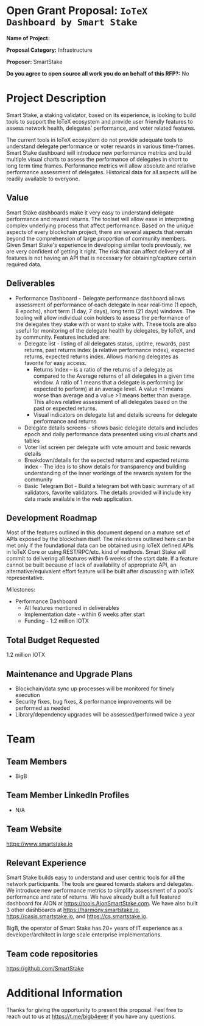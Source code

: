 # Open Grant Proposal: `IoTeX Dashboard by Smart Stake`

**Name of Project:**

**Proposal Category:** Infrastructure

**Proposer:** SmartStake

**Do you agree to open source all work you do on behalf of this RFP?:** No

# Project Description

Smart Stake, a staking validator, based on its experience, is looking to build tools to support the IoTeX ecosystem and provide user friendly features to assess network health, delegates’ performance, and voter related features.

The current tools in IoTeX ecosystem do not provide adequate tools to understand delegate performance or voter rewards in various time-frames. Smart Stake dashboard will introduce new performance metrics and build multiple visual charts to assess the performance of delegates in short to long term time frames. Performance metrics will allow absolute and relative performance assessment of delegates. Historical data for all aspects will be readily available to everyone.

## Value

Smart Stake dashboards make it very easy to understand delegate performance and reward returns. The toolset will allow ease in interpreting complex underlying process that affect performance. Based on the unique aspects of every blockchain project, there are several aspects that remain beyond the comprehension of large proportion of community members. Given Smart Stake's experience in developing similar tools previously, we are very confident of getting it right. The risk that can affect delivery of all features is not having an API that is necessary for obtaining/capture certain required data.

## Deliverables

- Performance Dashboard - Delegate performance dashboard allows assessment of performance of each delegate in near real-time (1 epoch, 8 epochs), short term (1 day, 7 days), long term (21 days) windows. The tooling will allow individual coin holders to assess the performance of the delegates they stake with or want to stake with. These tools are also useful for monitoring of the delegate health by delegates, by IoTeX, and by community. Features included are:
  - Delegate list - listing of all delegates status, uptime, rewards, past returns, past returns index (a relative performance index), expected returns, expected returns index. Allows marking delegates as favorite for easy access.
    -	Returns Index –  is a ratio of the returns of a delegate as compared to the Average returns of all delegates in a given time window. A ratio of 1 means that a delegate is performing (or expected to perform) at an average level. A value <1 means worse than average and a value >1 means better than average. This allows relative assessment of all delegates based on the past or expected returns.
    - Visual indicators on delegate list and details screens for delegate performance and returns
  - Delegate details screens - shows basic delegate details and includes epoch and daily performance data presented using visual charts and tables
  - Voter list screen per delegate with vote amount and basic rewards details
  - Breakdown/details for the expected returns and expected returns index - The idea is to show details for transparency and building understanding of the inner workings of the rewards system for the community
  - Basic Telegram Bot - Build a telegram bot with basic summary of all validators, favorite validators. The details provided will include key data made available in the web application.

## Development Roadmap

Most of the features outlined in this document depend on a mature set of APIs exposed by the blockchain itself. The milestones outlined here can be met only if the foundational data can be obtained using IoTeX defined APIs in IoTeX Core or using REST/RPC/etc. kind of methods.
Smart Stake will commit to delivering all features within 6 weeks of the start date. If a feature cannot be built because of lack of availability of appropriate API, an alternative/equivalent effort feature will be built after discussing with IoTeX representative.

Milestones:
- Performance Dashboard
  - All features mentioned in deliverables
  - Implementation date - within 6 weeks after start
  - Funding - 1.2 million IOTX


## Total Budget Requested

1.2 million IOTX

## Maintenance and Upgrade Plans

- Blockchain/data sync up processes will be monitored for timely execution
- Security fixes, bug fixes, & performance improvements will be performed as needed
- Library/dependency upgrades will be assessed/performed twice a year

# Team

## Team Members

- BigB

## Team Member LinkedIn Profiles

- N/A

## Team Website

https://www.smartstake.io

## Relevant Experience

Smart Stake builds easy to understand and user centric tools for all the network participants. The tools are geared towards stakers and delegates. We introduce new performance metrics to simplify assessment of a pool’s performance and rate of returns. We have already built a full featured dashboard for AION at https://tools.AionSmartStake.com. We have also built 3 other dashboards at https://harmony.smartstake.io, https://oasis.smartstake.io, and https://cs.smartstake.io.

BigB, the operator of Smart Stake has 20+ years of IT experience as a developer/architect in large scale enterprise implementations.

## Team code repositories

https://github.com/SmartStake

# Additional Information

Thanks for giving the opportunity to present this proposal. Feel free to reach out to us at https://t.me/bigb4ever if you have any questions.
